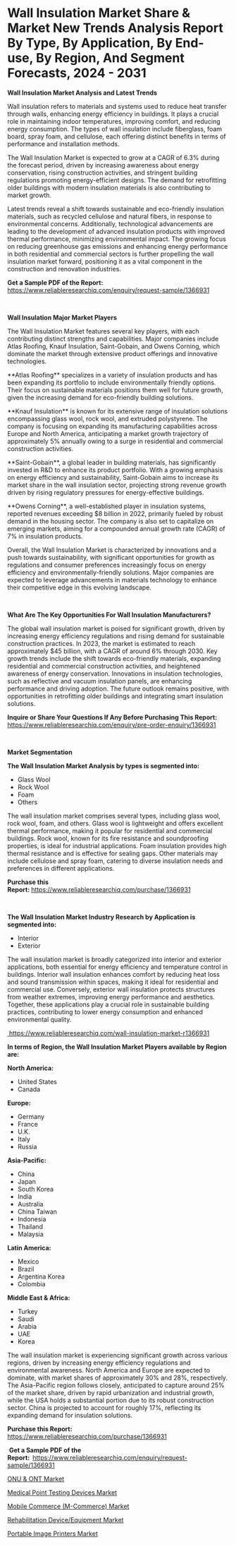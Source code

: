 <p><h1>Wall Insulation Market Share & Market New Trends Analysis Report By Type, By Application, By End-use, By Region, And Segment Forecasts, 2024 - 2031</h1></p><p><strong>Wall Insulation Market Analysis and Latest Trends</strong></p>
<p><p>Wall insulation refers to materials and systems used to reduce heat transfer through walls, enhancing energy efficiency in buildings. It plays a crucial role in maintaining indoor temperatures, improving comfort, and reducing energy consumption. The types of wall insulation include fiberglass, foam board, spray foam, and cellulose, each offering distinct benefits in terms of performance and installation methods.</p><p>The Wall Insulation Market is expected to grow at a CAGR of 6.3% during the forecast period, driven by increasing awareness about energy conservation, rising construction activities, and stringent building regulations promoting energy-efficient designs. The demand for retrofitting older buildings with modern insulation materials is also contributing to market growth. </p><p>Latest trends reveal a shift towards sustainable and eco-friendly insulation materials, such as recycled cellulose and natural fibers, in response to environmental concerns. Additionally, technological advancements are leading to the development of advanced insulation products with improved thermal performance, minimizing environmental impact. The growing focus on reducing greenhouse gas emissions and enhancing energy performance in both residential and commercial sectors is further propelling the wall insulation market forward, positioning it as a vital component in the construction and renovation industries.</p></p>
<p><strong>Get a Sample PDF of the Report:&nbsp;</strong> <a href="https://www.reliableresearchiq.com/enquiry/request-sample/1366931?utm_campaign=1132&utm_medium=2&utm_source=Github&utm_content=ia&utm_term=11102024&utm_id=wall-insulation">https://www.reliableresearchiq.com/enquiry/request-sample/1366931</a></p>
<p>&nbsp;</p>
<p><strong>Wall Insulation Major Market Players</strong></p>
<p><p>The Wall Insulation Market features several key players, with each contributing distinct strengths and capabilities. Major companies include Atlas Roofing, Knauf Insulation, Saint-Gobain, and Owens Corning, which dominate the market through extensive product offerings and innovative technologies.</p><p>**Atlas Roofing** specializes in a variety of insulation products and has been expanding its portfolio to include environmentally friendly options. Their focus on sustainable materials positions them well for future growth, given the increasing demand for eco-friendly building solutions.</p><p>**Knauf Insulation** is known for its extensive range of insulation solutions encompassing glass wool, rock wool, and extruded polystyrene. The company is focusing on expanding its manufacturing capabilities across Europe and North America, anticipating a market growth trajectory of approximately 5% annually owing to a surge in residential and commercial construction activities.</p><p>**Saint-Gobain**, a global leader in building materials, has significantly invested in R&D to enhance its product portfolio. With a growing emphasis on energy efficiency and sustainability, Saint-Gobain aims to increase its market share in the wall insulation sector, projecting strong revenue growth driven by rising regulatory pressures for energy-effective buildings.</p><p>**Owens Corning**, a well-established player in insulation systems, reported revenues exceeding $8 billion in 2022, primarily fueled by robust demand in the housing sector. The company is also set to capitalize on emerging markets, aiming for a compounded annual growth rate (CAGR) of 7% in insulation products.</p><p>Overall, the Wall Insulation Market is characterized by innovations and a push towards sustainability, with significant opportunities for growth as regulations and consumer preferences increasingly focus on energy efficiency and environmentally-friendly solutions. Major companies are expected to leverage advancements in materials technology to enhance their competitive edge in this evolving landscape.</p></p>
<p>&nbsp;</p>
<p><strong>What Are The Key Opportunities For Wall Insulation Manufacturers?</strong></p>
<p><p>The global wall insulation market is poised for significant growth, driven by increasing energy efficiency regulations and rising demand for sustainable construction practices. In 2023, the market is estimated to reach approximately $45 billion, with a CAGR of around 6% through 2030. Key growth trends include the shift towards eco-friendly materials, expanding residential and commercial construction activities, and heightened awareness of energy conservation. Innovations in insulation technologies, such as reflective and vacuum insulation panels, are enhancing performance and driving adoption. The future outlook remains positive, with opportunities in retrofitting older buildings and integrating smart insulation solutions.</p></p>
<p><strong>Inquire or Share Your Questions If Any Before Purchasing This Report:</strong> <a href="https://www.reliableresearchiq.com/enquiry/pre-order-enquiry/1366931?utm_campaign=1132&utm_medium=2&utm_source=Github&utm_content=ia&utm_term=11102024&utm_id=wall-insulation">https://www.reliableresearchiq.com/enquiry/pre-order-enquiry/1366931</a></p>
<p>&nbsp;</p>
<p><strong>Market Segmentation</strong></p>
<p><strong>The Wall Insulation Market Analysis by types is segmented into:</strong></p>
<p><ul><li>Glass Wool</li><li>Rock Wool</li><li>Foam</li><li>Others</li></ul></p>
<p><p>The wall insulation market comprises several types, including glass wool, rock wool, foam, and others. Glass wool is lightweight and offers excellent thermal performance, making it popular for residential and commercial buildings. Rock wool, known for its fire resistance and soundproofing properties, is ideal for industrial applications. Foam insulation provides high thermal resistance and is effective for sealing gaps. Other materials may include cellulose and spray foam, catering to diverse insulation needs and preferences in different applications.</p></p>
<p><strong>Purchase this Report:&nbsp;</strong><a href="https://www.reliableresearchiq.com/purchase/1366931?utm_campaign=1132&utm_medium=2&utm_source=Github&utm_content=ia&utm_term=11102024&utm_id=wall-insulation">https://www.reliableresearchiq.com/purchase/1366931</a></p>
<p>&nbsp;</p>
<p><strong>The Wall Insulation Market Industry Research by Application is segmented into:</strong></p>
<p><ul><li>Interior</li><li>Exterior</li></ul></p>
<p><p>The wall insulation market is broadly categorized into interior and exterior applications, both essential for energy efficiency and temperature control in buildings. Interior wall insulation enhances comfort by reducing heat loss and sound transmission within spaces, making it ideal for residential and commercial use. Conversely, exterior wall insulation protects structures from weather extremes, improving energy performance and aesthetics. Together, these applications play a crucial role in sustainable building practices, contributing to lower energy consumption and enhanced environmental quality.</p></p>
<p><a href="https://www.reliableresearchiq.com/wall-insulation-market-r1366931?utm_campaign=1132&utm_medium=2&utm_source=Github&utm_content=ia&utm_term=11102024&utm_id=wall-insulation">&nbsp;https://www.reliableresearchiq.com/wall-insulation-market-r1366931</a></p>
<p><strong>In terms of Region, the Wall Insulation Market Players available by Region are:</strong></p>
<p>
    <p> <strong> North America: </strong>
        <ul>
            <li>United States</li>
            <li>Canada</li>
        </ul>
        </p> 
    <p> <strong> Europe: </strong>
        <ul>
            <li>Germany</li>
            <li>France</li>
            <li>U.K.</li>
            <li>Italy</li>
            <li>Russia</li>
        </ul>
        </p> 
    <p> <strong> Asia-Pacific: </strong>
        <ul>
            <li>China</li>
            <li>Japan</li>
            <li>South Korea</li>
            <li>India</li>
            <li>Australia</li>
            <li>China Taiwan</li>
            <li>Indonesia</li>
            <li>Thailand</li>
            <li>Malaysia</li>
        </ul>
        </p> 
    <p> <strong> Latin America: </strong>
        <ul>
            <li>Mexico</li>
            <li>Brazil</li>
            <li>Argentina Korea</li>
            <li>Colombia</li>
        </ul>
        </p> 
    <p> <strong> Middle East & Africa: </strong>
        <ul>
            <li>Turkey</li>
            <li>Saudi</li>
            <li>Arabia</li>
            <li>UAE</li>
            <li>Korea</li>
        </ul>
    </p>
    </p>
<p><p>The wall insulation market is experiencing significant growth across various regions, driven by increasing energy efficiency regulations and environmental awareness. North America and Europe are expected to dominate, with market shares of approximately 30% and 28%, respectively. The Asia-Pacific region follows closely, anticipated to capture around 25% of the market share, driven by rapid urbanization and industrial growth, while the USA holds a substantial portion due to its robust construction sector. China is projected to account for roughly 17%, reflecting its expanding demand for insulation solutions.</p></p>
<p><strong>Purchase this Report: </strong><a href="https://www.reliableresearchiq.com/purchase/1366931?utm_campaign=1132&utm_medium=2&utm_source=Github&utm_content=ia&utm_term=11102024&utm_id=wall-insulation">https://www.reliableresearchiq.com/purchase/1366931</a></p>
<p>&nbsp;<strong>Get a Sample PDF of the Report:&nbsp;&nbsp;</strong><a href="https://www.reliableresearchiq.com/enquiry/request-sample/1366931?utm_campaign=1132&utm_medium=2&utm_source=Github&utm_content=ia&utm_term=11102024&utm_id=wall-insulation">https://www.reliableresearchiq.com/enquiry/request-sample/1366931</a></p>
<p><strong></strong></p>
<p><p><a href="https://issuu.com/reportprime-2/docs/onu-ont-market-size-2030.pptx_2caa2b26f9d450?utm_campaign=1132&utm_medium=2&utm_source=Github&utm_content=ia&utm_term=11102024&utm_id=wall-insulation">ONU & ONT Market</a></p><p><a href="https://www.linkedin.com/pulse/role-medical-point-testing-devices-market-applications-seihe?utm_campaign=1132&utm_medium=2&utm_source=Github&utm_content=ia&utm_term=11102024&utm_id=wall-insulation">Medical Point Testing Devices Market</a></p><p><a href="https://issuu.com/reportprime-2/docs/mobile-commerce-m-commerce-market-s_529de2356b173b?utm_campaign=1132&utm_medium=2&utm_source=Github&utm_content=ia&utm_term=11102024&utm_id=wall-insulation">Mobile Commerce (M-Commerce) Market</a></p><p><a href="https://www.linkedin.com/pulse/market-trends-global-rehabilitation-deviceequipment-forecast-tsnre?utm_campaign=1132&utm_medium=2&utm_source=Github&utm_content=ia&utm_term=11102024&utm_id=wall-insulation">Rehabilitation Device/Equipment Market</a></p><p><a href="https://www.linkedin.com/pulse/global-portable-image-printers-market-landscape-future-trends-ameoc?utm_campaign=1132&utm_medium=2&utm_source=Github&utm_content=ia&utm_term=11102024&utm_id=wall-insulation">Portable Image Printers Market</a></p></p>